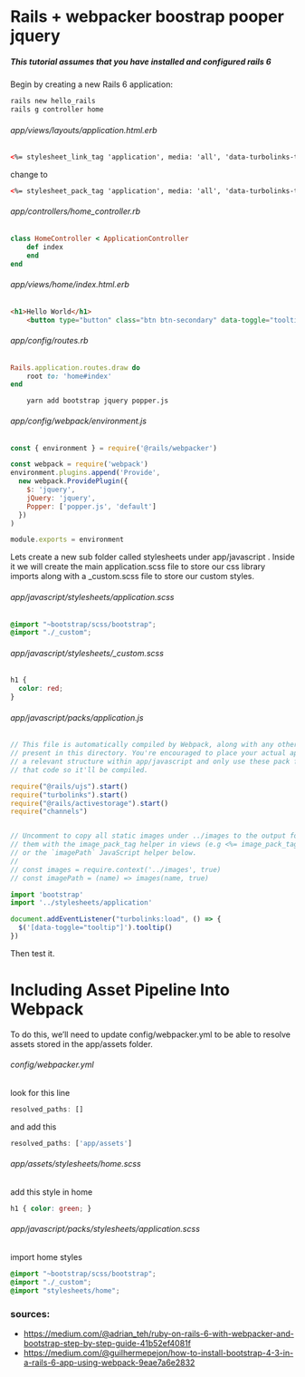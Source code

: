# Rails + webpacker boostrap pooper jquery
##### This tutorial assumes that you have installed and configured rails 6
Begin by creating a new Rails 6 application:
```sh
rails new hello_rails
rails g controller home
```
###### app/views/layouts/application.html.erb

```html
<%= stylesheet_link_tag 'application', media: 'all', 'data-turbolinks-track': 'reload' %>
```
change to
```html
<%= stylesheet_pack_tag 'application', media: 'all', 'data-turbolinks-track': 'reload' %>
```


###### app/controllers/home_controller.rb
```ruby
class HomeController < ApplicationController
	def index
	end
end
```
###### app/views/home/index.html.erb
```html
<h1>Hello World</h1>
	<button type="button" class="btn btn-secondary" data-toggle="tooltip" data-placement="top" title="Tooltip on top">Tooltip on top</button>
```
###### app/config/routes.rb

```ruby
Rails.application.routes.draw do
	root to: 'home#index'
end
```

```console
	yarn add bootstrap jquery popper.js
```

###### app/config/webpack/environment.js
```javascript
const { environment } = require('@rails/webpacker')

const webpack = require('webpack')
environment.plugins.append('Provide',
  new webpack.ProvidePlugin({
    $: 'jquery',
    jQuery: 'jquery',
    Popper: ['popper.js', 'default']
  })
)

module.exports = environment
```

Lets create a new sub folder called stylesheets under app/javascript . Inside it we will create the main application.scss file to store our css library imports along with a _custom.scss file to store our custom styles. 

###### app/javascript/stylesheets/application.scss
```scss
@import "~bootstrap/scss/bootstrap"; 
@import "./_custom";
```

###### app/javascript/stylesheets/_custom.scss
```scss
h1 { 
  color: red;
}
```

###### app/javascript/packs/application.js
```javascript
// This file is automatically compiled by Webpack, along with any other files
// present in this directory. You're encouraged to place your actual application logic in
// a relevant structure within app/javascript and only use these pack files to reference
// that code so it'll be compiled.

require("@rails/ujs").start()
require("turbolinks").start()
require("@rails/activestorage").start()
require("channels")


// Uncomment to copy all static images under ../images to the output folder and reference
// them with the image_pack_tag helper in views (e.g <%= image_pack_tag 'rails.png' %>)
// or the `imagePath` JavaScript helper below.
//
// const images = require.context('../images', true)
// const imagePath = (name) => images(name, true)

import 'bootstrap'
import '../stylesheets/application'

document.addEventListener("turbolinks:load", () => {
  $('[data-toggle="tooltip"]').tooltip()
})
```

Then test it.

# Including Asset Pipeline Into Webpack

To do this, we’ll need to update config/webpacker.yml to be able to resolve assets stored in the app/assets folder.

###### config/webpacker.yml
look for this line
```javascript
resolved_paths: []
```
and add this
```javascript
resolved_paths: ['app/assets']
```

###### app/assets/stylesheets/home.scss
add this style in home
```scss
h1 { color: green; }
```

###### app/javascript/packs/stylesheets/application.scss
import home styles
```scss
@import "~bootstrap/scss/bootstrap"; 
@import "./_custom";
@import "stylesheets/home";
```

### sources:
- https://medium.com/@adrian_teh/ruby-on-rails-6-with-webpacker-and-bootstrap-step-by-step-guide-41b52ef4081f
- https://medium.com/@guilhermepejon/how-to-install-bootstrap-4-3-in-a-rails-6-app-using-webpack-9eae7a6e2832
